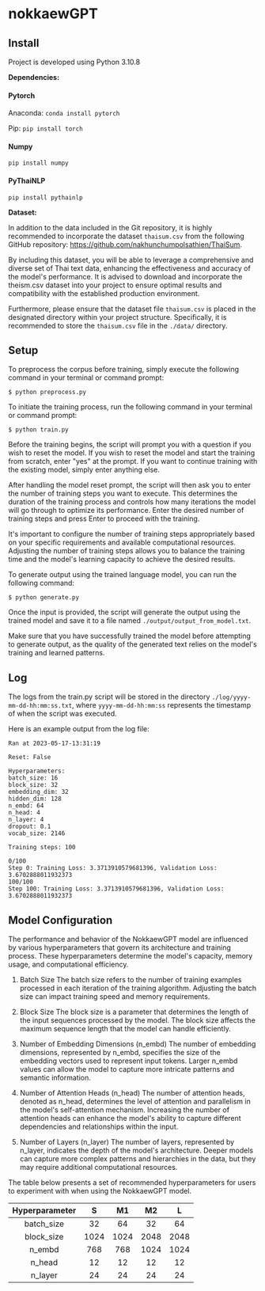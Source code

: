 # nokkaewGPT
## Install
Project is developed using Python 3.10.8

**Dependencies:**
#### Pytorch

Anaconda: `conda install pytorch`

Pip: `pip install torch`

#### Numpy

`pip install numpy`

#### PyThaiNLP

`pip install pythainlp`

**Dataset:**

In addition to the data included in the Git repository, it is highly recommended to incorporate the dataset `thaisum.csv` from the following GitHub repository: https://github.com/nakhunchumpolsathien/ThaiSum.

By including this dataset, you will be able to leverage a comprehensive and diverse set of Thai text data, enhancing the effectiveness and accuracy of the model's performance. It is advised to download and incorporate the theism.csv dataset into your project to ensure optimal results and compatibility with the established production environment.

Furthermore, please ensure that the dataset file `thaisum.csv` is placed in the designated directory within your project structure. Specifically, it is recommended to store the `thaisum.csv` file in the `./data/` directory.

## Setup
To preprocess the corpus before training, simply execute the following command in your terminal or command prompt:
```
$ python preprocess.py
```

To initiate the training process, run the following command in your terminal or command prompt:
```
$ python train.py
```
Before the training begins, the script will prompt you with a question if you wish to reset the model. If you wish to reset the model and start the training from scratch, enter "yes" at the prompt. If you want to continue training with the existing model, simply enter anything else.

After handling the model reset prompt, the script will then ask you to enter the number of training steps you want to execute. This determines the duration of the training process and controls how many iterations the model will go through to optimize its performance. Enter the desired number of training steps and press Enter to proceed with the training.

It's important to configure the number of training steps appropriately based on your specific requirements and available computational resources. Adjusting the number of training steps allows you to balance the training time and the model's learning capacity to achieve the desired results.

To generate output using the trained language model, you can run the following command:
```
$ python generate.py
```
Once the input is provided, the script will generate the output using the trained model and save it to a file named `./output/output_from_model.txt`.

Make sure that you have successfully trained the model before attempting to generate output, as the quality of the generated text relies on the model's training and learned patterns.

## Log
The logs from the train.py script will be stored in the directory `./log/yyyy-mm-dd-hh:mm:ss.txt`, where `yyyy-mm-dd-hh:mm:ss` represents the timestamp of when the script was executed.

Here is an example output from the log file:
```
Ran at 2023-05-17-13:31:19

Reset: False

Hyperparameters:
batch_size: 16
block_size: 32
embedding_dim: 32
hidden_dim: 128
n_embd: 64
n_head: 4
n_layer: 4
dropout: 0.1
vocab_size: 2146

Training steps: 100

0/100
Step 0: Training Loss: 3.3713910579681396, Validation Loss: 3.6702888011932373
100/100
Step 100: Training Loss: 3.3713910579681396, Validation Loss: 3.6702888011932373
```

## Model Configuration
The performance and behavior of the NokkaewGPT model are influenced by various hyperparameters that govern its architecture and training process. These hyperparameters determine the model's capacity, memory usage, and computational efficiency.

1. Batch Size
The batch size refers to the number of training examples processed in each iteration of the training algorithm. Adjusting the batch size can impact training speed and memory requirements.

2. Block Size
The block size is a parameter that determines the length of the input sequences processed by the model. The block size affects the maximum sequence length that the model can handle efficiently.

3. Number of Embedding Dimensions (n_embd)
The number of embedding dimensions, represented by n_embd, specifies the size of the embedding vectors used to represent input tokens. Larger n_embd values can allow the model to capture more intricate patterns and semantic information.

4. Number of Attention Heads (n_head)
The number of attention heads, denoted as n_head, determines the level of attention and parallelism in the model's self-attention mechanism. Increasing the number of attention heads can enhance the model's ability to capture different dependencies and relationships within the input.

5. Number of Layers (n_layer)
The number of layers, represented by n_layer, indicates the depth of the model's architecture. Deeper models can capture more complex patterns and hierarchies in the data, but they may require additional computational resources.

The table below presents a set of recommended hyperparameters for users to experiment with when using the NokkaewGPT model.

| Hyperparameter | S    | M1    | M2    | L   |
| :---: | :---: | :---: | :---: | :---: |
| batch_size | 32   | 64   | 32   | 64   |
| block_size | 1024 | 1024 | 2048 | 2048 |
| n_embd | 768  | 768  | 1024 | 1024 |
| n_head | 12   | 12   | 12   | 12   |
| n_layer | 24   | 24   | 24   | 24   |

